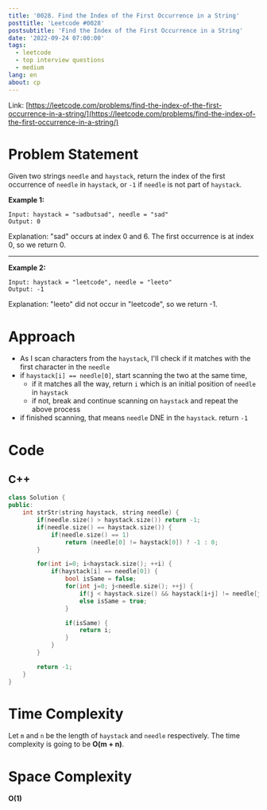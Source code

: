 ```yaml
---
title: '0028. Find the Index of the First Occurrence in a String'
posttitle: 'Leetcode #0028'
postsubtitle: 'Find the Index of the First Occurrence in a String'
date: '2022-09-24 07:00:00'
tags:
  - leetcode
  - top interview questions
  - medium
lang: en
about: cp
---
```


Link: [https://leetcode.com/problems/find-the-index-of-the-first-occurrence-in-a-string/](https://leetcode.com/problems/find-the-index-of-the-first-occurrence-in-a-string/)

# Problem Statement

Given two strings `needle` and `haystack`, return the index of the first occurrence of `needle` in `haystack`, or `-1` if `needle` is not part of `haystack`.

**Example 1:**

```text
Input: haystack = "sadbutsad", needle = "sad"
Output: 0
```

Explanation: "sad" occurs at index 0 and 6.
The first occurrence is at index 0, so we return 0.

---

**Example 2:**

```text
Input: haystack = "leetcode", needle = "leeto"
Output: -1
```

Explanation: "leeto" did not occur in "leetcode", so we return -1.

# Approach

- As I scan characters from the `haystack`, I'll check if it matches with the first character in the `needle`
- if `haystack[i] == needle[0]`, start scanning the two at the same time,
  - if it matches all the way, return `i` which is an initial position of `needle` in `haystack`
  - if not, break and continue scanning on `haystack` and repeat the above process
- if finished scanning, that means `needle` DNE in the `haystack`. return `-1`

# Code

## C++

```cpp
class Solution {
public:
    int strStr(string haystack, string needle) {
        if(needle.size() > haystack.size()) return -1;
        if(needle.size() == haystack.size()) {
            if(needle.size() == 1)
                return (needle[0] != haystack[0]) ? -1 : 0;
        }

        for(int i=0; i<haystack.size(); ++i) {
            if(haystack[i] == needle[0]) {
                bool isSame = false;
                for(int j=0; j<needle.size(); ++j) {
                    if(j < haystack.size() && haystack[i+j] != needle[j]) {isSame = false; break;}
                    else isSame = true;
                }

                if(isSame) {
                    return i;
                }
            }
        }

        return -1;
    }
}
```

# Time Complexity

Let `m` and `n` be the length of `haystack` and `needle` respectively. The time complexity is going to be **O(m + n)**.

# Space Complexity

**O(1)**

